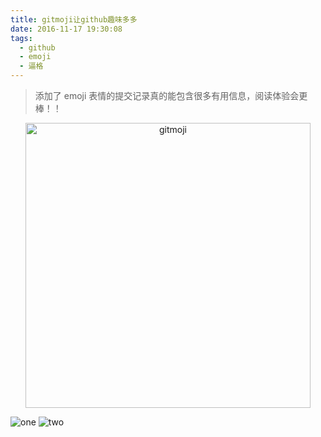```yaml
---
title: gitmoji让github趣味多多
date: 2016-11-17 19:30:08
tags:
  - github
  - emoji
  - 逼格
---
```


> 添加了 emoji 表情的提交记录真的能包含很多有用信息，阅读体验会更棒！！

<p align="center">
	<a href="https://gitmoji.carloscuesta.me">
		<img src="https://cloud.githubusercontent.com/assets/7629661/20073135/4e3db2c2-a52b-11e6-85e1-661a8212045a.gif" width="456" alt="gitmoji">
	</a>
</p>

<!-- more -->
![one](http://o9z96lbmh.bkt.clouddn.com/gitmoji_one.jpg)
![two](http://o9z96lbmh.bkt.clouddn.com/gitmoji-two.jpg)
